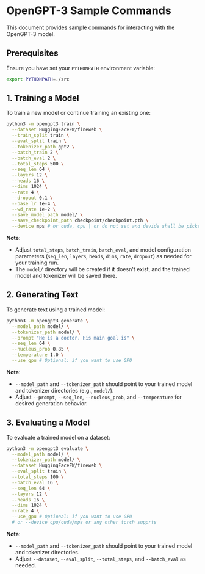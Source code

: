 # OpenGPT-3 Sample Commands

This document provides sample commands for interacting with the OpenGPT-3 model.

## Prerequisites

Ensure you have set your `PYTHONPATH` environment variable:
```bash
export PYTHONPATH=./src
```

## 1. Training a Model

To train a new model or continue training an existing one:

```bash
python3 -m opengpt3 train \
  --dataset HuggingFaceFW/fineweb \
  --train_split train \
  --eval_split train \
  --tokenizer_path gpt2 \
  --batch_train 2 \
  --batch_eval 2 \
  --total_steps 500 \
  --seq_len 64 \
  --layers 12 \
  --heads 16 \
  --dims 1024 \
  --rate 4 \
  --dropout 0.1 \
  --base_lr 1e-4 \
  --wd_rate 1e-2 \
  --save_model_path model/ \
  --save_checkpoint_path checkpoint/checkpoint.pth \
  --device mps # or cuda, cpu | or do not set and devide shall be picked automatically
```

**Note**:
- Adjust `total_steps`, `batch_train`, `batch_eval`, and model configuration parameters (`seq_len`, `layers`, `heads`, `dims`, `rate`, `dropout`) as needed for your training run.
- The `model/` directory will be created if it doesn't exist, and the trained model and tokenizer will be saved there.

## 2. Generating Text

To generate text using a trained model:

```bash
python3 -m opengpt3 generate \
  --model_path model/ \
  --tokenizer_path model/ \
  --prompt "He is a doctor. His main goal is" \
  --seq_len 64 \
  --nucleus_prob 0.85 \
  --temperature 1.0 \
  --use_gpu # Optional: if you want to use GPU
```

**Note**:
- `--model_path` and `--tokenizer_path` should point to your trained model and tokenizer directories (e.g., `model/`).
- Adjust `--prompt`, `--seq_len`, `--nucleus_prob`, and `--temperature` for desired generation behavior.

## 3. Evaluating a Model

To evaluate a trained model on a dataset:

```bash
python3 -m opengpt3 evaluate \
  --model_path model/ \
  --tokenizer_path model/ \
  --dataset HuggingFaceFW/fineweb \
  --eval_split train \
  --total_steps 100 \
  --batch_eval 16 \
  --seq_len 64 \
  --layers 12 \
  --heads 16 \
  --dims 1024 \
  --rate 4 \
  --use_gpu # Optional: if you want to use GPU
  # or --device cpu/cuda/mps or any other torch supprts
```

**Note**:
- `--model_path` and `--tokenizer_path` should point to your trained model and tokenizer directories.
- Adjust `--dataset`, `--eval_split`, `--total_steps`, and `--batch_eval` as needed.
